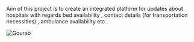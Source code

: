 Aim of this project is to create an integrated platform for updates about hospitals with regards  bed availability , contact details (for transportation necessities) ,
ambulance availability etc . 

![Gourab](https://user-images.githubusercontent.com/83345253/212525136-d767a4db-84db-4a48-8adf-cf295c25947d.png)
